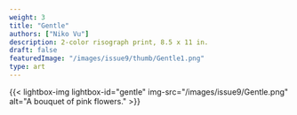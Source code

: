 ```yaml
---
weight: 3
title: "Gentle"
authors: ["Niko Vu"]
description: 2-color risograph print, 8.5 x 11 in.
draft: false
featuredImage: "/images/issue9/thumb/Gentle1.png"
type: art
---
```


{{< lightbox-img lightbox-id="gentle" img-src="/images/issue9/Gentle.png" alt="A bouquet of pink flowers." >}}